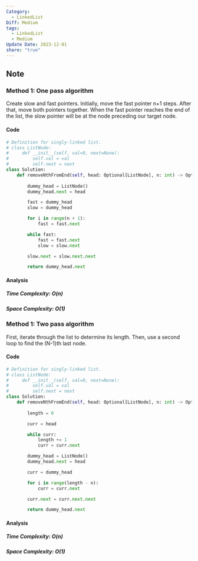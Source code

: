```yaml
---
Category:
  - LinkedList
Diff: Medium
tags:
  - LinkedList
  - Medium
Update Date: 2023-12-01
share: "true"
---
```



## Note

### Method 1: One pass algorithm
Create slow and fast pointers. Initially, move the fast pointer n+1 steps. After that, move both pointers together. When the fast pointer reaches the end of the list, the slow pointer will be at the node preceding our target node.
#### Code
```python
# Definition for singly-linked list.
# class ListNode:
#     def __init__(self, val=0, next=None):
#         self.val = val
#         self.next = next
class Solution:
    def removeNthFromEnd(self, head: Optional[ListNode], n: int) -> Optional[ListNode]:
        
        dummy_head = ListNode()
        dummy_head.next = head

        fast = dummy_head
        slow = dummy_head

        for i in range(n + 1):
            fast = fast.next

        while fast:
            fast = fast.next
            slow = slow.next

        slow.next = slow.next.next

        return dummy_head.next
```
#### Analysis
##### Time Complexity: $O(n)$
##### Space Complexity: $O(1)$

### Method 1: Two pass algorithm
First, iterate through the list to determine its length. Then, use a second loop to find the (N-1)th last node.
#### Code
```python
# Definition for singly-linked list.
# class ListNode:
#     def __init__(self, val=0, next=None):
#         self.val = val
#         self.next = next
class Solution:
    def removeNthFromEnd(self, head: Optional[ListNode], n: int) -> Optional[ListNode]:
        
        length = 0

        curr = head

        while curr:
            length += 1
            curr = curr.next

        dummy_head = ListNode()
        dummy_head.next = head

        curr = dummy_head

        for i in range(length - n):
            curr = curr.next

        curr.next = curr.next.next

        return dummy_head.next
```
#### Analysis
##### Time Complexity: $O(n)$
##### Space Complexity: $O(1)$